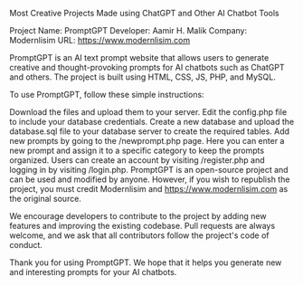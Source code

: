 Most Creative Projects Made using ChatGPT and Other AI Chatbot Tools

Project Name: PromptGPT
Developer: Aamir H. Malik
Company: Modernlisim
URL: https://www.modernlisim.com

PromptGPT is an AI text prompt website that allows users to generate creative and thought-provoking prompts for AI chatbots such as ChatGPT and others. The project is built using HTML, CSS, JS, PHP, and MySQL.

To use PromptGPT, follow these simple instructions:

Download the files and upload them to your server.
Edit the config.php file to include your database credentials.
Create a new database and upload the database.sql file to your database server to create the required tables.
Add new prompts by going to the /newprompt.php page. Here you can enter a new prompt and assign it to a specific category to keep the prompts organized.
Users can create an account by visiting /register.php and logging in by visiting /login.php.
PromptGPT is an open-source project and can be used and modified by anyone. However, if you wish to republish the project, you must credit Modernlisim and https://www.modernlisim.com as the original source.

We encourage developers to contribute to the project by adding new features and improving the existing codebase. Pull requests are always welcome, and we ask that all contributors follow the project's code of conduct.

Thank you for using PromptGPT. We hope that it helps you generate new and interesting prompts for your AI chatbots.
